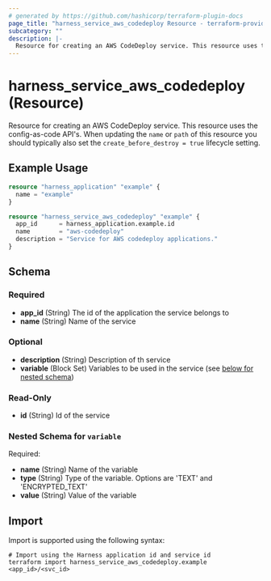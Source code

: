 ```yaml
---
# generated by https://github.com/hashicorp/terraform-plugin-docs
page_title: "harness_service_aws_codedeploy Resource - terraform-provider-harness"
subcategory: ""
description: |-
  Resource for creating an AWS CodeDeploy service. This resource uses the config-as-code API's. When updating the name or path of this resource you should typically also set the create_before_destroy = true lifecycle setting.
---
```


# harness_service_aws_codedeploy (Resource)

Resource for creating an AWS CodeDeploy service. This resource uses the config-as-code API's. When updating the `name` or `path` of this resource you should typically also set the `create_before_destroy = true` lifecycle setting.

## Example Usage

```terraform
resource "harness_application" "example" {
  name = "example"
}

resource "harness_service_aws_codedeploy" "example" {
  app_id      = harness_application.example.id
  name        = "aws-codedeploy"
  description = "Service for AWS codedeploy applications."
}
```

<!-- schema generated by tfplugindocs -->
## Schema

### Required

- **app_id** (String) The id of the application the service belongs to
- **name** (String) Name of the service

### Optional

- **description** (String) Description of th service
- **variable** (Block Set) Variables to be used in the service (see [below for nested schema](#nestedblock--variable))

### Read-Only

- **id** (String) Id of the service

<a id="nestedblock--variable"></a>
### Nested Schema for `variable`

Required:

- **name** (String) Name of the variable
- **type** (String) Type of the variable. Options are 'TEXT' and 'ENCRYPTED_TEXT'
- **value** (String) Value of the variable

## Import

Import is supported using the following syntax:

```shell
# Import using the Harness application id and service id
terraform import harness_service_aws_codedeploy.example <app_id>/<svc_id>
```
